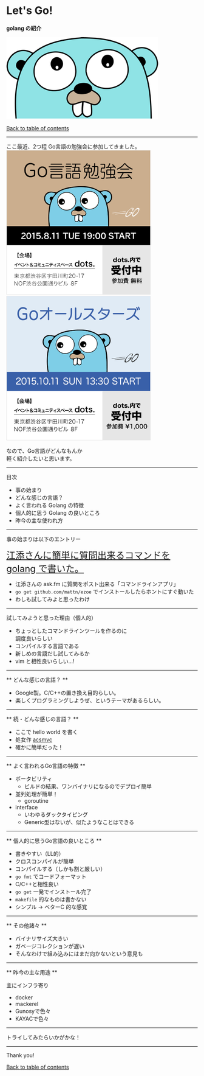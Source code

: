 Let's Go!
=======================

**golang の紹介**

![gopher](./materials/golang_intro/gopher.png)

>>>

[Back to table of contents](./index.html)

---

ここ最近、2つ程 Go言語の勉強会に参加してきました。
![golang_study](./materials/golang_intro/golang_strudy_20150811.png)
![golang_allstarts](./materials/golang_intro/golang_allstarts_20151011.png)<br>

なので、Go言語がどんなもんか  
軽く紹介したいと思います。

---

目次

* 事の始まり
* どんな感じの言語？
* よく言われる Golang の特徴
* 個人的に思う Golang の良いところ
* 昨今の主な使われ方

---

事の始まりは以下のエントリー  

<span style="font-size:x-large">[江添さんに簡単に質問出来るコマンドを golang で書いた。](http://mattn.kaoriya.net/software/lang/go/20150520134340.htm)</span>

* 江添さんの ask.fm に質問をポスト出来る「コマンドラインアプリ」
* `go get github.com/mattn/ezoe` でインストールしたらホントにすぐ動いた
* わしも試してみよと思ったわけ

---

試してみようと思った理由（個人的）

* ちょっとしたコマンドラインツールを作るのに  
調度良いらしい
* コンパイルする言語である
* 新しめの言語だし試してみるか
* vim と相性良いらしい...! <!-- .element: class="fragment" data-fragment-index="1" -->

---

** どんな感じの言語？ **

* Google製。C/C++の置き換え目的らしい。
* 楽しくプログラミングしようぜ、というテーマがあるらしい。

---

** 続・どんな感じの言語？ **

* ここで hello world を書く
* 処女作 [acsmvc](https://github.com/aYosukeAkatsuka/acsmvc)
* 確かに簡単だった！ <!-- .element: class="fragment" data-fragment-index="1" -->

--- 

** よく言われるGo言語の特徴 ** 

* ポータビリティ
  * ビルドの結果、ワンバイナリになるのでデプロイ簡単
* 並列処理が簡単！
  * goroutine
* interface
  * いわゆるダックタイピング
  * Generic型はないが、似たようなことはできる

--- 

** 個人的に思うGo言語の良いところ **

* 書きやすい（LL的）
* クロスコンパイルが簡単
* コンパイルする（しかも割と厳しい）
* `go fmt` でコードフォーマット
* C/C++と相性良い
* `go get` 一発でインストール完了
* `makefile` 的なものは書かない
* シンプル → ベターC 的な感覚

---

** その他諸々 **

* バイナリサイズ大きい
* ガベージコレクションが遅い
* そんなわけで組み込みにはまだ向かないという意見も

--- 

** 昨今の主な用途 **

主にインフラ寄り

* docker
* mackerel
* Gunosyで色々
* KAYACで色々

---

トライしてみたらいかがかな！

---

Thank you!

>>>

[Back to table of contents](./index.html)

